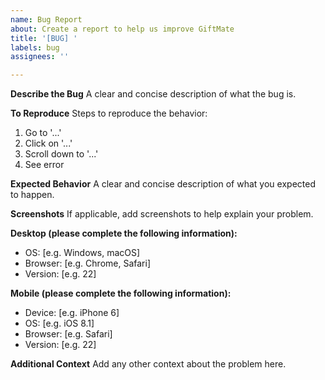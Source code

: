 ```yaml
---
name: Bug Report
about: Create a report to help us improve GiftMate
title: '[BUG] '
labels: bug
assignees: ''

---
```


**Describe the Bug**
A clear and concise description of what the bug is.

**To Reproduce**
Steps to reproduce the behavior:
1. Go to '...'
2. Click on '...'
3. Scroll down to '...'
4. See error

**Expected Behavior**
A clear and concise description of what you expected to happen.

**Screenshots**
If applicable, add screenshots to help explain your problem.

**Desktop (please complete the following information):**
 - OS: [e.g. Windows, macOS]
 - Browser: [e.g. Chrome, Safari]
 - Version: [e.g. 22]

**Mobile (please complete the following information):**
 - Device: [e.g. iPhone 6]
 - OS: [e.g. iOS 8.1]
 - Browser: [e.g. Safari]
 - Version: [e.g. 22]

**Additional Context**
Add any other context about the problem here.